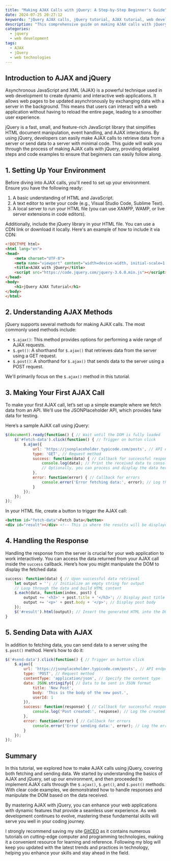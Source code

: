 ```yaml
---
title: "Making AJAX Calls with jQuery: A Step-by-Step Beginner's Guide"
date: 2024-07-25 20:27:12
keywords: "jQuery AJAX calls, jQuery tutorial, AJAX tutorial, web development, JavaScript"
description: "This comprehensive guide on making AJAX calls with jQuery is designed for beginners in web development. It covers the fundamental concepts of AJAX and jQuery, explaining how to send asynchronous requests to a server without reloading the webpage. You will learn step-by-step instructions for implementing AJAX calls, with clear code examples and detailed explanations. By the end of this tutorial, you will be able to make seamless API requests, handle responses, and manipulate the DOM based on the data received. Whether you're looking to enrich your web applications or learn new skills, this guide is an excellent resource."
categories:
  - jquery
  - web development
tags:
  - AJAX
  - jQuery
  - web technologies
---
```


## Introduction to AJAX and jQuery

Asynchronous JavaScript and XML (AJAX) is a powerful technique used in web development to create dynamic and interactive web applications. It allows web pages to be updated asynchronously by exchanging data with a server in the background. This means that users can interact with a web application without having to reload the entire page, leading to a smoother user experience.

jQuery is a fast, small, and feature-rich JavaScript library that simplifies HTML document manipulation, event handling, and AJAX interactions. By using jQuery, developers can easily make AJAX calls to retrieve data from a server or send data to a server with minimal code. This guide will walk you through the process of making AJAX calls with jQuery, providing detailed steps and code examples to ensure that beginners can easily follow along.

<!-- more -->

## 1. Setting Up Your Environment

Before diving into AJAX calls, you'll need to set up your environment. Ensure you have the following ready:

1. A basic understanding of HTML and JavaScript.
2. A text editor to write your code (e.g., Visual Studio Code, Sublime Text).
3. A local server to run your HTML file (you can use XAMPP, WAMP, or live server extensions in code editors).

Additionally, include the jQuery library in your HTML file. You can use a CDN link or download it locally. Here's an example of how to include it via CDN:

```html
<!DOCTYPE html>
<html lang="en">
<head>
    <meta charset="UTF-8">
    <meta name="viewport" content="width=device-width, initial-scale=1.0">
    <title>AJAX with jQuery</title>
    <script src="https://code.jquery.com/jquery-3.6.0.min.js"></script> <!-- Include jQuery -->
</head>
<body>
    <h1>jQuery AJAX Tutorial</h1>
</body>
</html>
```

## 2. Understanding AJAX Methods

jQuery supports several methods for making AJAX calls. The most commonly used methods include:

- `$.ajax()`: This method provides options for performing a wide range of AJAX requests.
- `$.get()`: A shorthand for `$.ajax()` that retrieves data from the server using a GET request.
- `$.post()`: A shorthand for `$.ajax()` that sends data to the server using a POST request.

We'll primarily focus on the `$.ajax()` method in this tutorial.

## 3. Making Your First AJAX Call

To make your first AJAX call, let’s set up a simple example where we fetch data from an API. We'll use the JSONPlaceholder API, which provides fake data for testing.

Here’s a sample AJAX call using jQuery:

```javascript
$(document).ready(function() { // Wait until the DOM is fully loaded
    $('#fetch-data').click(function() { // Trigger on button click
        $.ajax({
            url: 'https://jsonplaceholder.typicode.com/posts', // API endpoint
            type: 'GET', // Request method
            success: function(data) { // Callback for successful response
                console.log(data); // Print the received data to console
                // Optionally, you can process and display the data here
            },
            error: function(error) { // Callback for errors
                console.error('Error fetching data:', error); // Log the error to console
            }
        });
    });
});
```

In your HTML file, create a button to trigger the AJAX call:

```html
<button id="fetch-data">Fetch Data</button>
<div id="result"></div> <!-- This is where the results will be displayed -->
```

## 4. Handling the Response

Handling the response from the server is crucial for your web application to work interactively. You can access the data returned from your AJAX call inside the `success` callback. Here’s how you might manipulate the DOM to display the fetched data:

```javascript
success: function(data) { // Upon successful data retrieval
    let output = ''; // Initialize an empty string for output
    // Loop through the data and build HTML content
    $.each(data, function(index, post) {
        output += '<h3>' + post.title + '</h3>'; // Display post title
        output += '<p>' + post.body + '</p>'; // Display post body
    });
    $('#result').html(output); // Insert the generated HTML into the DOM
}
```

## 5. Sending Data with AJAX

In addition to fetching data, you can send data to a server using the `$.post()` method. Here’s how to do it:

```javascript
$('#send-data').click(function() { // Trigger on button click
    $.ajax({
        url: 'https://jsonplaceholder.typicode.com/posts', // API endpoint
        type: 'POST', // Request method
        contentType: 'application/json', // Specify the content type
        data: JSON.stringify({ // Data to be sent in JSON format
            title: 'New Post',
            body: 'This is the body of the new post.',
            userId: 1
        }),
        success: function(response) { // Callback for successful response
            console.log('Post created:', response); // Log the created post to console
        },
        error: function(error) { // Callback for errors
            console.error('Error sending data:', error); // Log the error to console
        }
    });
});
```

## Summary

In this tutorial, we explored how to make AJAX calls using jQuery, covering both fetching and sending data. We started by understanding the basics of AJAX and jQuery, set up our environment, and then proceeded to implement AJAX calls through the `$.ajax()`, `$.get()`, and `$.post()` methods. With clear code examples, we demonstrated how to handle responses and manipulate the DOM based on the data received.

By mastering AJAX with jQuery, you can enhance your web applications with dynamic features that provide a seamless user experience. As web development continues to evolve, mastering these fundamental skills will serve you well in your coding journey.

I strongly recommend saving my site [GitCEO](https://gitceo.com) as it contains numerous tutorials on cutting-edge computer and programming technologies, making it a convenient resource for learning and reference. Following my blog will keep you updated with the latest trends and practices in technology, helping you enhance your skills and stay ahead in the field.